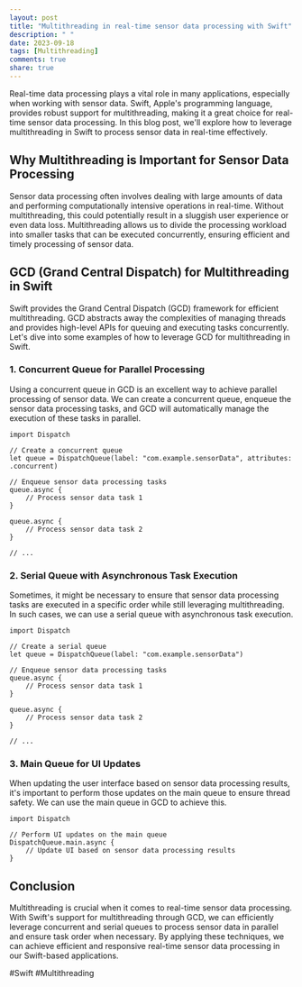 ```yaml
---
layout: post
title: "Multithreading in real-time sensor data processing with Swift"
description: " "
date: 2023-09-18
tags: [Multithreading]
comments: true
share: true
---
```


Real-time data processing plays a vital role in many applications, especially when working with sensor data. Swift, Apple's programming language, provides robust support for multithreading, making it a great choice for real-time sensor data processing. In this blog post, we'll explore how to leverage multithreading in Swift to process sensor data in real-time effectively.

## Why Multithreading is Important for Sensor Data Processing

Sensor data processing often involves dealing with large amounts of data and performing computationally intensive operations in real-time. Without multithreading, this could potentially result in a sluggish user experience or even data loss. Multithreading allows us to divide the processing workload into smaller tasks that can be executed concurrently, ensuring efficient and timely processing of sensor data.

## GCD (Grand Central Dispatch) for Multithreading in Swift

Swift provides the Grand Central Dispatch (GCD) framework for efficient multithreading. GCD abstracts away the complexities of managing threads and provides high-level APIs for queuing and executing tasks concurrently. Let's dive into some examples of how to leverage GCD for multithreading in Swift.

### 1. Concurrent Queue for Parallel Processing

Using a concurrent queue in GCD is an excellent way to achieve parallel processing of sensor data. We can create a concurrent queue, enqueue the sensor data processing tasks, and GCD will automatically manage the execution of these tasks in parallel.

```
import Dispatch

// Create a concurrent queue
let queue = DispatchQueue(label: "com.example.sensorData", attributes: .concurrent)

// Enqueue sensor data processing tasks
queue.async {
    // Process sensor data task 1
}

queue.async {
    // Process sensor data task 2
}

// ...
```

### 2. Serial Queue with Asynchronous Task Execution

Sometimes, it might be necessary to ensure that sensor data processing tasks are executed in a specific order while still leveraging multithreading. In such cases, we can use a serial queue with asynchronous task execution.

```
import Dispatch

// Create a serial queue
let queue = DispatchQueue(label: "com.example.sensorData")

// Enqueue sensor data processing tasks
queue.async {
    // Process sensor data task 1
}

queue.async {
    // Process sensor data task 2
}

// ...
```

### 3. Main Queue for UI Updates

When updating the user interface based on sensor data processing results, it's important to perform those updates on the main queue to ensure thread safety. We can use the main queue in GCD to achieve this.

```
import Dispatch

// Perform UI updates on the main queue
DispatchQueue.main.async {
    // Update UI based on sensor data processing results
}
```

## Conclusion

Multithreading is crucial when it comes to real-time sensor data processing. With Swift's support for multithreading through GCD, we can efficiently leverage concurrent and serial queues to process sensor data in parallel and ensure task order when necessary. By applying these techniques, we can achieve efficient and responsive real-time sensor data processing in our Swift-based applications.

#Swift #Multithreading